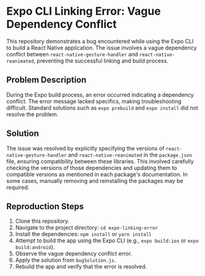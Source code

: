 # Expo CLI Linking Error: Vague Dependency Conflict

This repository demonstrates a bug encountered while using the Expo CLI to build a React Native application. The issue involves a vague dependency conflict between `react-native-gesture-handler` and `react-native-reanimated`, preventing the successful linking and build process.

## Problem Description

During the Expo build process, an error occurred indicating a dependency conflict. The error message lacked specifics, making troubleshooting difficult.  Standard solutions such as `expo prebuild` and `expo install` did not resolve the problem.

## Solution

The issue was resolved by explicitly specifying the versions of `react-native-gesture-handler` and `react-native-reanimated` in the `package.json` file, ensuring compatibility between these libraries.  This involved carefully checking the versions of those dependencies and updating them to compatible versions as mentioned in each package's documentation. In some cases, manually removing and reinstalling the packages may be required.

## Reproduction Steps

1. Clone this repository.
2. Navigate to the project directory: `cd expo-linking-error`
3. Install the dependencies: `npm install` or `yarn install`
4. Attempt to build the app using the Expo CLI (e.g., `expo build:ios` or `expo build:android`).
5. Observe the vague dependency conflict error.
6. Apply the solution from `bugSolution.js`.
7. Rebuild the app and verify that the error is resolved.
